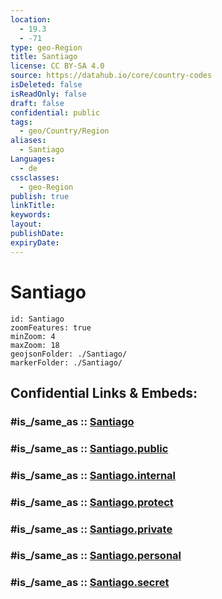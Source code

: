 ```yaml
---
location:
  - 19.3
  - -71
type: geo-Region
title: Santiago
license: CC BY-SA 4.0
source: https://datahub.io/core/country-codes
isDeleted: false
isReadOnly: false
draft: false
confidential: public
tags:
  - geo/Country/Region
aliases:
  - Santiago
Languages:
  - de
cssclasses:
  - geo-Region
publish: true
linkTitle:
keywords:
layout:
publishDate:
expiryDate:
---
```


# Santiago

```leaflet
id: Santiago
zoomFeatures: true 
minZoom: 4 
maxZoom: 18
geojsonFolder: ./Santiago/
markerFolder: ./Santiago/
```


## Confidential Links & Embeds: 

### #is_/same_as :: [Santiago](/_Standards/Earth/Continent/America~Caribbean/Dominican_Rep/provinces~Dominican_Rep/Santiago.md) 

### #is_/same_as :: [Santiago.public](/_public/Earth/Continent/America~Caribbean/Dominican_Rep/provinces~Dominican_Rep/Santiago.public.md) 

### #is_/same_as :: [Santiago.internal](/_internal/Earth/Continent/America~Caribbean/Dominican_Rep/provinces~Dominican_Rep/Santiago.internal.md) 

### #is_/same_as :: [Santiago.protect](/_protect/Earth/Continent/America~Caribbean/Dominican_Rep/provinces~Dominican_Rep/Santiago.protect.md) 

### #is_/same_as :: [Santiago.private](/_private/Earth/Continent/America~Caribbean/Dominican_Rep/provinces~Dominican_Rep/Santiago.private.md) 

### #is_/same_as :: [Santiago.personal](/_personal/Earth/Continent/America~Caribbean/Dominican_Rep/provinces~Dominican_Rep/Santiago.personal.md) 

### #is_/same_as :: [Santiago.secret](/_secret/Earth/Continent/America~Caribbean/Dominican_Rep/provinces~Dominican_Rep/Santiago.secret.md)

